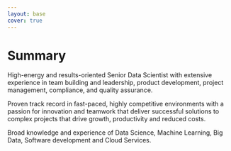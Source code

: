```yaml
---
layout: base
cover: true
---
```

# Summary

High-energy and results-oriented Senior Data Scientist with extensive experience in team building and leadership, product
development, project management, compliance, and quality assurance. 

Proven track record in fast-paced, highly competitive environments with a passion for innovation and teamwork that deliver
successful solutions to complex projects that drive growth, productivity and reduced costs. 

Broad knowledge and experience of
Data Science, Machine Learning, Big Data, Software development and Cloud Services.
